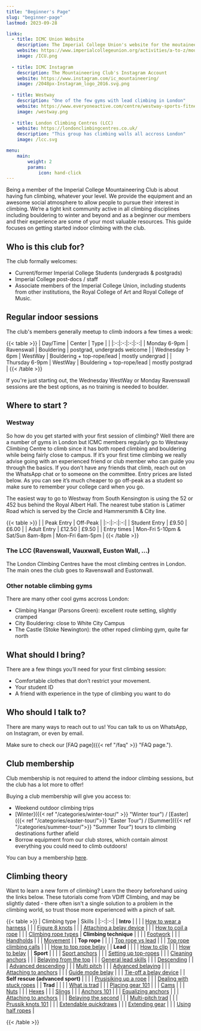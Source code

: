 ```yaml
---
title: "Beginner's Page"
slug: "beginner-page"
lastmod: 2023-09-28

links:
  - title: ICMC Union Website
    description: The Imperial College Union's website for the moutaineering club
    website: https://www.imperialcollegeunion.org/activities/a-to-z/mountaineering
    image: /ICU.png
    
  - title: ICMC Instagram
    description: The Mountaineering Club's Instagram Account
    website: https://www.instagram.com/ic_mountaineering/
    image: /2048px-Instagram_logo_2016.svg.png
    
  - title: Westway
    description: "One of the few gyms with lead climbing in London"
    website: https://www.everyoneactive.com/centre/westway-sports-fitness-centre/climbing/
    image: /westway.png
    
  - title: London Climbing Centres (LCC)
    website: https://londonclimbingcentres.co.uk/
    description: "This group has climbing walls all accross London"
    image: /lcc.svg

menu:
    main:
        weight: 2
        params: 
            icon: hand-click
---
```


Being a member of the Imperial College Mountaineering Club is about having fun climbing, whatever your level. We provide the equipment and an awesome social atmosphere to allow people to pursue their interest in climbing. We’re a tight knit community active in all climbing disciplines including bouldering to winter and beyond and as a beginner our members and their experience are some of your most valuable resources. This guide focuses on getting started indoor climbing with the club.

## Who is this club for?
The club formally welcomes:
- Current/former Imperial College Students (undergrads & postgrads)
- Imperial College post-docs / staff
- Associate members of the Imperial College Union, including students from other institutions, the Royal College of Art and Royal College of Music.

## Regular indoor sessions

The club's members generally meetup to climb indoors a few times a week: 

{{< table >}}
| Day/Time | Center | Type | |
|:-:|:-:|:-:|:-:|
| Monday 6-9pm | Ravenswall | Bouldering | postgrad, undergrads welcome |
| Wednesday 1-6pm | WestWay | Bouldering + top-rope/lead | mostly undergrad |
| Thursday 6-9pm | WestWay | Bouldering + top-rope/lead | mostly postgrad |
{{< /table >}}

If you're just starting out, the Wednesday WestWay or Monday Ravenswall sessions are the best options, as no training is needed to boulder.

## Where to start ?

### Westway

So how do you get started with your first session of climbing? Well there are a number of gyms in London but ICMC members regularly go to Westway Climbing Centre to climb since it has both roped climbing and bouldering while being fairly close to campus. If it’s your first time climbing we really advise going with an experienced friend or club member who can guide you through the basics. If you don’t have any friends that climb, reach out on the WhatsApp chat or to someone on the committee. Entry prices are listed below. As you can see it’s much cheaper to go off-peak as a student so make sure to remember your college card when you go.

The easiest way to go to Westway from South Kensington is using the 52 or 452 bus behind the Royal Albert Hall.
The nearest tube station is Latimer Road which is served by the Circle and Hammersmith & City line.

{{< table >}}
| | Peak Entry | Off-Peak |
|:-:|:-:|:-:|
| Student Entry | £9.50 | £6.00 |
| Adult Entry | £12.50 | £9.50 |
| Entry times | Mon-Fri 5-10pm & Sat/Sun 8am-8pm | Mon-Fri 6am-5pm |
{{< /table >}}
### The LCC (Ravenswall, Vauxwall, Euston Wall, ...)

The London Climbing Centres have the most climbing centres in London. The main ones the club goes to Ravenswall and Eustonwall.

### Other notable climbing gyms

There are many other cool gyms accross London:
- Climbing Hangar (Parsons Green): excellent route setting, slightly cramped
- City Bouldering: close to White City Campus
- The Castle (Stoke Newington): the other roped climbing gym, quite far north

## What should I bring?

There are a few things you’ll need for your first climbing session:

- Comfortable clothes that don’t restrict your movement. 
- Your student ID
- A friend with experience in the type of climbing you want to do


## Who should I talk to?

There are many ways to reach out to us! You can talk to us on WhatsApp, on Instagram, or even by email.

Make sure to check our [FAQ page]({{< ref "/faq" >}} "FAQ page.").

## Club membership

Club membership is not required to attend the indoor climbing sessions, but the club has a lot more to offer!

Buying a club membership will give you access to:
- Weekend outdoor climbing trips
- [Winter]({{< ref "/categories/winter-tour/" >}} "Winter tour") / [Easter]({{< ref "/categories/easter-tour/">}} "Easter Tour") / [Summer]({{< ref "/categories/summer-tour/">}} "Summer Tour") tours to climbing destinations further afield
- Borrow equipment from our club stores, which contain almost everything you could need to climb outdoors! 

You can buy a membership [here](https://www.imperialcollegeunion.org/activities/a-to-z/mountaineering).

## Climbing theory
Want to learn a new form of climbing? Learn the theory beforehand using the links below. These tutorials come from VDiff Climbing, and may be slightly dated - there often isn't a single solution to a problem in the climbing world, so trust those more experienced with a pinch of salt.

{{< table >}}
| Climbing type | Skills |
|:-:|:-:|
| **Intro** | |
| | [How to wear a harness](https://www.vdiffclimbing.com/basic-harness/) |
| | [Figure 8 knots](https://www.vdiffclimbing.com/basic-tie-in/) |
| | [Attaching a belay device](https://www.vdiffclimbing.com/basic-atc/) |
| | [How to coil a rope](https://www.vdiffclimbing.com/coil-rope/) |
| | [Climbing rope types](https://www.vdiffclimbing.com/basic-rope/)
| **Climbing technique** | |
| | [Footwork](https://www.vdiffclimbing.com/sport-technique-footwork/) |
| | [Handholds](https://www.vdiffclimbing.com/sport-technique-handholds/) |
| | [Movement](https://www.vdiffclimbing.com/sport-technique-movement/) | 
| **Top rope** | |
| | [Top rope vs lead](https://www.vdiffclimbing.com/basic-top-rope/) |
| | [Top rope climbing calls](https://www.vdiffclimbing.com/basic-calls/) |
| | [How to top rope belay](https://www.vdiffclimbing.com/basic-top-rope-belay/) |
| **Lead** | |
| | [How to clip](https://www.vdiffclimbing.com/basic-lead-climb/) |
| | [How to belay](https://www.vdiffclimbing.com/basic-lead-belay/) |
| **Sport** | | 
| | [Sport anchors](https://www.vdiffclimbing.com/sport-anchor-intro/) | 
| | [Setting up top-ropes](https://www.vdiffclimbing.com/sport-top-rope/) |
| | [Cleaning anchors](https://www.vdiffclimbing.com/sport-top-rope/) |
| | [Belaying from the top](https://www.vdiffclimbing.com/sport-anchor/) | 
| | [General lead skills](https://www.vdiffclimbing.com/sport-lead/) | 
| | [Descending](https://www.vdiffclimbing.com/sport-descending/) |
| | [Advanced descending](https://www.vdiffclimbing.com/extend-atc/) |
| | [Multi pitch](https://www.vdiffclimbing.com/sport-multipitch/) |
| | [Advanced belaying](https://www.vdiffclimbing.com/better-belayer/) | 
| | [Attaching to anchors](https://www.vdiffclimbing.com/slings-daisy-chains/) | 
| | [Guide mode belay](https://www.vdiffclimbing.com/guide-mode/) |
| | [Tie-off a belay device](https://www.vdiffclimbing.com/tieoff-belay/) |
| **Self rescue (advanced sport)** | |
| | [Prusisiking up a rope](https://www.vdiffclimbing.com/prusik-rope/) |
| | [Dealing with stuck ropes](https://www.vdiffclimbing.com/stuck-ropes/) |
| **Trad** | | 
| | [What is trad](https://www.vdiffclimbing.com/trad-climbing/) |
| | [Placing gear 101](https://www.vdiffclimbing.com/trad-gear/) |
| | [Cams](https://www.vdiffclimbing.com/cam/) |
| | [Nuts](https://www.vdiffclimbing.com/nuts/) |
| | [Hexes](https://www.vdiffclimbing.com/hexes/) |
| | [Slings](https://www.vdiffclimbing.com/slings/) |
| | [Anchors 101](https://www.vdiffclimbing.com/anchors-intro/) |
| | [Equalizing anchors](https://www.vdiffclimbing.com/anchors-equalize/) |
| | [Attaching to anchors](https://www.vdiffclimbing.com/anchors-attach/) |
| | [Belaying the second](https://www.vdiffclimbing.com/anchors-belay/) |
| | [Multi-pitch trad](https://www.vdiffclimbing.com/multipitch/) |
| | [Prussik knots 101](https://www.vdiffclimbing.com/prusik-types/) |
| | [Extendable quickdraws](https://www.vdiffclimbing.com/extend-draw/) |
| | [Extending gear](https://www.vdiffclimbing.com/extend/) |
| | [Using half ropes](https://www.vdiffclimbing.com/half-ropes/) |

{{< /table >}}
